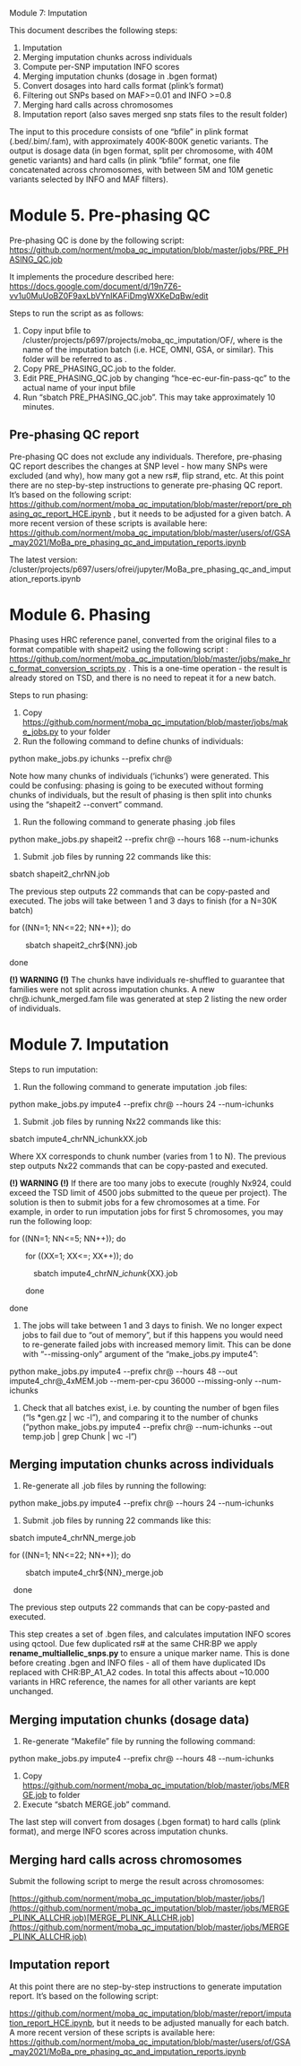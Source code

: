 ﻿Module 7: Imputation

This document describes the following steps:
1. Imputation 
1. Merging imputation chunks across individuals
1. Compute per-SNP imputation INFO scores
1. Merging imputation chunks (dosage in .bgen format)
1. Convert dosages into hard calls format (plink’s format)
1. Filtering out SNPs based on MAF>=0.01 and INFO >=0.8
1. Merging hard calls across chromosomes 
1. Imputation report (also saves merged snp stats files to the result folder)

The input to this procedure consists of one “bfile” in plink format (.bed/.bim/.fam), with approximately 400K-800K genetic variants. The output is dosage data (in bgen format, split per chromosome, with 40M genetic variants) and hard calls (in plink “bfile” format, one file concatenated across chromosomes, with between 5M and 10M genetic variants selected by INFO and MAF filters).
# Module 5. Pre-phasing QC
Pre-phasing QC is done by the following script: <https://github.com/norment/moba_qc_imputation/blob/master/jobs/PRE_PHASING_QC.job> 

It implements the procedure described here: <https://docs.google.com/document/d/19n7Z6-vv1u0MuUoBZ0F9axLbVYnIKAFiDmgWXKeDqBw/edit>

Steps to run the script as as follows:

1. Copy input bfile to /cluster/projects/p697/projects/moba\_qc\_imputation/OF/<batch>, where <batch> is the name of the imputation batch (i.e. HCE, OMNI, GSA, or similar). This folder will be referred to as <ROOT>. 
1. Copy PRE\_PHASING\_QC.job to the <ROOT> folder.
1. Edit PRE\_PHASING\_QC.job by changing  “hce-ec-eur-fin-pass-qc”  to the actual name of your input bfile
1. Run “sbatch PRE\_PHASING\_QC.job”. This may take approximately 10 minutes. 
## Pre-phasing QC report
Pre-phasing QC does not exclude any individuals. Therefore, pre-phasing QC report describes the changes at SNP level - how many SNPs were excluded (and why), how many got a new rs#, flip strand, etc. At this point there are no step-by-step instructions to generate pre-phasing QC report. It’s based on the following script:  <https://github.com/norment/moba_qc_imputation/blob/master/report/pre_phasing_qc_report_HCE.ipynb> , but it needs to be adjusted for a given batch. A more recent version of these scripts is available here: <https://github.com/norment/moba_qc_imputation/blob/master/users/of/GSA_may2021/MoBa_pre_phasing_qc_and_imputation_reports.ipynb>

The latest version: /cluster/projects/p697/users/ofrei/jupyter/MoBa\_pre\_phasing\_qc\_and\_imputation\_reports.ipynb

# Module 6. Phasing
Phasing uses HRC reference panel, converted from the original files to a format compatible with shapeit2 using the following script : <https://github.com/norment/moba_qc_imputation/blob/master/jobs/make_hrc_format_conversion_scripts.py> . This is a one-time operation - the result is already stored on TSD, and there is no need to repeat it for a new batch. 

Steps to run phasing:

1. Copy <https://github.com/norment/moba_qc_imputation/blob/master/jobs/make_jobs.py> to your <ROOT> folder
1. Run the following command to define chunks of individuals:

python make\_jobs.py ichunks --prefix chr@

Note how many chunks of individuals (‘ichunks’) were generated. This could be confusing: phasing is going to be executed without forming chunks of individuals, but the result of phasing is then split into chunks using the “shapeit2 --convert” command.

1. Run the following command to generate phasing .job files

python make\_jobs.py shapeit2 --prefix chr@ --hours 168 --num-ichunks <N>

1. Submit .job files by running 22 commands like this:

sbatch shapeit2\_chrNN.job  

The previous step outputs 22 commands that can be copy-pasted and executed. 
The jobs will take between 1 and 3 days to finish (for a N=30K batch)

for ((NN=1; NN<=22; NN++)); do

`    `sbatch shapeit2\_chr${NN}.job  

done

**(!) WARNING (!)**  The chunks have individuals re-shuffled to guarantee that families were not split across imputation chunks. A new chr@.ichunk\_merged.fam file was generated at step 2 listing the new order of individuals.

# Module 7. Imputation
Steps to run imputation:

1. Run the following command to generate imputation .job files:

python make\_jobs.py impute4 --prefix chr@ --hours 24 --num-ichunks <N>

1. Submit .job files by running Nx22 commands like this:

sbatch impute4\_chrNN\_ichunkXX.job  

Where XX corresponds to chunk number (varies from 1 to N). The previous step outputs Nx22 commands that can be copy-pasted and executed.

**(!) WARNING (!)** If there are too many jobs to execute (roughly Nx924, could exceed the TSD limit of 4500 jobs submitted to the queue per project). The solution is then to submit jobs for a few chromosomes at a time. For example, in order to run imputation jobs for first 5 chromosomes, you may run the following loop:

for ((NN=1; NN<=5; NN++)); do

`    `for ((XX=1; XX<=<N>; XX++)); do  

`      `sbatch impute4\_chr${NN}\_ichunk${XX}.job

`    `done

done

1. The jobs will take between 1 and 3 days to finish. We no longer expect jobs to fail due to “out of memory”, but if this happens you would need to re-generate failed jobs with increased memory limit. This can be done with “--missing-only” argument of the “make\_jobs.py impute4”:

python make\_jobs.py impute4 --prefix chr@ --hours 48 --out impute4\_chr@\_4xMEM.job --mem-per-cpu 36000 --missing-only --num-ichunks <N>

1. Check that all batches exist, i.e. by counting the number of bgen files (“ls \*gen.gz | wc -l”), and comparing it to the number of chunks (“python make\_jobs.py impute4 --prefix chr@ --num-ichunks <N> --out temp.job | grep Chunk | wc -l”)
## Merging imputation chunks across individuals
1. Re-generate all .job files by running the following:

python make\_jobs.py impute4 --prefix chr@ --hours 24 --num-ichunks <N>

1. Submit .job files by running 22 commands like this:

sbatch impute4\_chrNN\_merge.job  

for ((NN=1; NN<=22; NN++)); do

`    `sbatch impute4\_chr${NN}\_merge.job  

` `done

The previous step outputs 22 commands that can be copy-pasted and executed. 

This step creates a set of .bgen files, and calculates imputation INFO scores using qctool. Due few duplicated rs# at the same CHR:BP we apply **rename\_multiallelic\_snps.py** to ensure a unique marker name. This is done before creating .bgen and INFO files - all of them have duplicated IDs replaced with CHR:BP\_A1\_A2 codes. In total this affects about ~10.000 variants in HRC reference, the names for all other variants are kept unchanged.
## Merging imputation chunks (dosage data)
1. Re-generate “Makefile” file by running the following command:

python make\_jobs.py impute4 --prefix chr@ --hours 48 --num-ichunks <N>

1. Copy <https://github.com/norment/moba_qc_imputation/blob/master/jobs/MERGE.job> to <ROOT> folder
1. Execute “sbatch MERGE.job” command.

The last step will convert from dosages (.bgen format) to hard calls (plink format), and merge INFO scores across imputation chunks. 
## Merging hard calls across chromosomes 
Submit the following script to merge the result across chromosomes: 

[https://github.com/norment/moba_qc_imputation/blob/master/jobs/](https://github.com/norment/moba_qc_imputation/blob/master/jobs/MERGE_PLINK_ALLCHR.job)[MERGE_PLINK_ALLCHR.job](https://github.com/norment/moba_qc_imputation/blob/master/jobs/MERGE_PLINK_ALLCHR.job)
## Imputation report
At this point there are no step-by-step instructions to generate imputation report. It’s based on the following script:  

<https://github.com/norment/moba_qc_imputation/blob/master/report/imputation_report_HCE.ipynb>, but it needs to be adjusted manually for each batch. A more recent version of these scripts is available here: <https://github.com/norment/moba_qc_imputation/blob/master/users/of/GSA_may2021/MoBa_pre_phasing_qc_and_imputation_reports.ipynb> 

